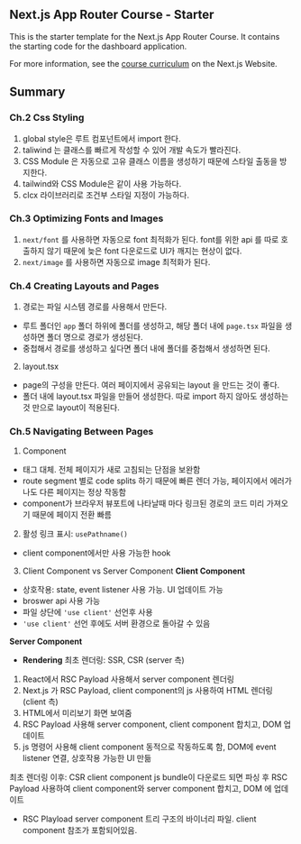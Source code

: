 ## Next.js App Router Course - Starter

This is the starter template for the Next.js App Router Course. It contains the starting code for the dashboard application.

For more information, see the [course curriculum](https://nextjs.org/learn) on the Next.js Website.

## Summary

### Ch.2 Css Styling

1. global style은 루트 컴포넌트에서 import 한다.
2. taliwind 는 클래스를 빠르게 작성할 수 있어 개발 속도가 빨라진다.
3. CSS Module 은 자동으로 고유 클래스 이름을 생성하기 때문에 스타일 출동을 방지한다.
4. tailwind와 CSS Module은 같이 사용 가능하다.
5. clcx 라이브러리로 조건부 스타일 지정이 가능하다.

### Ch.3 Optimizing Fonts and Images

1. `next/font` 를 사용하면 자동으로 font 최적화가 된다.
   font를 위한 api 를 따로 호출하지 않기 때문에 늦은 font 다운로드로 UI가 깨지는 현상이 없다.
2. `next/image` 를 사용하면 자동으로 image 최적화가 된다.

### Ch.4 Creating Layouts and Pages

1. 경로는 파일 시스템 경로를 사용해서 만든다.

- 루트 폴더인 `app` 폴더 하위에 폴더를 생성하고, 해당 폴더 내에 `page.tsx` 파일을 생성하면 폴더 명으로 경로가 생성된다.
- 중첩해서 경로를 생성하고 싶다면 폴더 내에 폴더를 중첩해서 생성하면 된다.

2. layout.tsx

- page의 구성을 만든다. 여러 페이지에서 공유되는 layout 을 만드는 것이 좋다.
- 폴더 내에 layout.tsx 파일을 만들어 생성한다. 따로 import 하지 않아도 생성하는것 만으로 layout이 적용된다.

### Ch.5 Navigating Between Pages

1. <Link> Component

- <a> 태그 대체. 전체 페이지가 새로 고침되는 단점을 보완함
- route segment 별로 code splits 하기 때문에 빠른 렌더 가능, 페이지에서 에러가 나도 다른 페이지는 정상 작동함
- <Link> component가 브라우저 뷰포트에 나타날때 마다 링크된 경로의 코드 미리 가져오기 때문에 페이지 전환 빠름

2. 활성 링크 표시: `usePathname()`

- client component에서만 사용 가능한 hook

3. Client Component vs Server Component
   **Client Component**

- 상호작용: state, event listener 사용 가능. UI 업데이트 가능
- broswer api 사용 가능
- 파일 상단에 `'use client'` 선언후 사용
- `'use client'` 선언 후에도 서버 환경으로 돌아갈 수 있음

**Server Component**

- **Rendering**
  최초 렌더링: SSR, CSR
  (server 측)

1.  React에서 RSC Payload 사용해서 server component 렌더링
2.  Next.js 가 RSC Payload, client component의 js 사용하여 HTML 렌더링
    (client 측)
3.  HTML에서 미리보기 화면 보여줌
4.  RSC Payload 사용해 server component, client component 합치고, DOM 업데이트
5.  js 명령어 사용해 client component 동적으로 작동하도록 함, DOM에 event listener 연결, 상호작용 가능한 UI 만듦

최초 렌더링 이후: CSR
client component js bundle이 다운로드 되면 파싱 후 RSC Payload 사용하여 client component와 server component 합치고, DOM 에 업데이트

- RSC Playload
  server component 트리 구조의 바이너리 파일. client component 참조가 포함되어있음.
